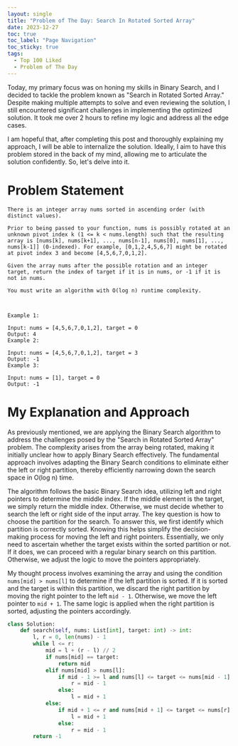 ```yaml
---
layout: single
title: "Problem of The Day: Search In Rotated Sorted Array"
date: 2023-12-27
toc: true
toc_label: "Page Navigation"
toc_sticky: true
tags:
  - Top 100 Liked
  - Problem of The Day
---
```

Today, my primary focus was on honing my skills in Binary Search, and I decided to tackle the problem known as "Search in Rotated Sorted Array." Despite making multiple attempts to solve and even reviewing the solution, I still encountered significant challenges in implementing the optimized solution. It took me over 2 hours to refine my logic and address all the edge cases.

I am hopeful that, after completing this post and thoroughly explaining my approach, I will be able to internalize the solution. Ideally, I aim to have this problem stored in the back of my mind, allowing me to articulate the solution confidently. So, let's delve into it.

# Problem Statement
```
There is an integer array nums sorted in ascending order (with distinct values).

Prior to being passed to your function, nums is possibly rotated at an unknown pivot index k (1 <= k < nums.length) such that the resulting array is [nums[k], nums[k+1], ..., nums[n-1], nums[0], nums[1], ..., nums[k-1]] (0-indexed). For example, [0,1,2,4,5,6,7] might be rotated at pivot index 3 and become [4,5,6,7,0,1,2].

Given the array nums after the possible rotation and an integer target, return the index of target if it is in nums, or -1 if it is not in nums.

You must write an algorithm with O(log n) runtime complexity.

 

Example 1:

Input: nums = [4,5,6,7,0,1,2], target = 0
Output: 4
Example 2:

Input: nums = [4,5,6,7,0,1,2], target = 3
Output: -1
Example 3:

Input: nums = [1], target = 0
Output: -1
```

# My Explanation and Approach
As previously mentioned, we are applying the Binary Search algorithm to address the challenges posed by the "Search in Rotated Sorted Array" problem. The complexity arises from the array being rotated, making it initially unclear how to apply Binary Search effectively. The fundamental approach involves adapting the Binary Search conditions to eliminate either the left or right partition, thereby efficiently narrowing down the search space in O(log n) time.

The algorithm follows the basic Binary Search idea, utilizing left and right pointers to determine the middle index. If the middle element is the target, we simply return the middle index. Otherwise, we must decide whether to search the left or right side of the input array. The key question is how to choose the partition for the search. To answer this, we first identify which partition is correctly sorted. Knowing this helps simplify the decision-making process for moving the left and right pointers. Essentially, we only need to ascertain whether the target exists within the sorted partition or not. If it does, we can proceed with a regular binary search on this partition. Otherwise, we adjust the logic to move the pointers appropriately.

My thought process involves examining the array and using the condition `nums[mid] > nums[l]` to determine if the left partition is sorted. If it is sorted and the target is within this partition, we discard the right partition by moving the right pointer to the left `mid - 1`. Otherwise, we move the left pointer to `mid + 1`. The same logic is applied when the right partition is sorted, adjusting the pointers accordingly.

```python
class Solution:
    def search(self, nums: List[int], target: int) -> int:
        l, r = 0, len(nums) - 1
        while l <= r:
            mid = l + (r - l) // 2
            if nums[mid] == target:
                return mid
            elif nums[mid] > nums[l]:
                if mid - 1 >= l and nums[l] <= target <= nums[mid - 1]:
                    r = mid - 1
                else:
                    l = mid + 1
            else:
                if mid + 1 <= r and nums[mid + 1] <= target <= nums[r]:
                    l = mid + 1
                else:
                    r = mid - 1 
        return -1
```